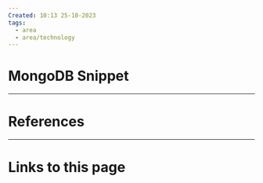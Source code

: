 ```yaml
---
Created: 10:13 25-10-2023
tags:
  - area
  - area/technology
---
```


# MongoDB Snippet






--- 
# References



--- 
# Links to this page

